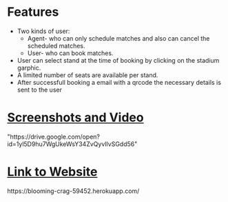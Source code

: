<h1>Features</h1>
<ul>
    <li>Two kinds of user:
        <ul>
            <li>
                Agent- who can only schedule matches and also can cancel the scheduled matches.
            </li>
            <li>
                User- who can book matches.
            </li>
        </ul>
    </li>
    <li>
        User can select stand at the time of booking by clicking on the stadium garphic.
    </li>
    <li>A limited number of seats are available per stand.</li>
    <li>After successfull booking a email with a qrcode the necessary details is sent to the user</li>
</ul>
<a href="https://drive.google.com/open?id=1yl5D9hu7WgUkeWsY34ZvQyvIlvSGdd56"><h1>Screenshots and Video</h1></a><p>"https://drive.google.com/open?id=1yl5D9hu7WgUkeWsY34ZvQyvIlvSGdd56"</p>
<a href="https://blooming-crag-59452.herokuapp.com/"><h1>Link to Website</h1></a>
<p>https://blooming-crag-59452.herokuapp.com/</p>
